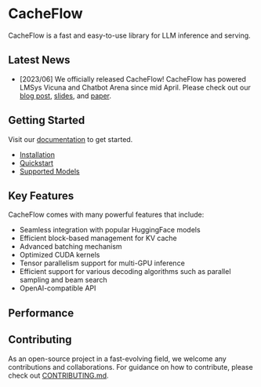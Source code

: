 # CacheFlow

CacheFlow is a fast and easy-to-use library for LLM inference and serving.

## Latest News

- [2023/06] We officially released CacheFlow! CacheFlow has powered LMSys Vicuna and Chatbot Arena since mid April. Please check out our [blog post](), [slides](), and [paper]().

## Getting Started

Visit our [documentation]() to get started.
- [Installation]()
- [Quickstart]()
- [Supported Models]()

## Key Features

CacheFlow comes with many powerful features that include:

- Seamless integration with popular HuggingFace models
- Efficient block-based management for KV cache
- Advanced batching mechanism
- Optimized CUDA kernels
- Tensor parallelism support for multi-GPU inference
- Efficient support for various decoding algorithms such as parallel sampling and beam search
- OpenAI-compatible API

## Performance


## Contributing

As an open-source project in a fast-evolving field, we welcome any contributions and collaborations.
For guidance on how to contribute, please check out [CONTRIBUTING.md](./CONTRIBUTING.md).
